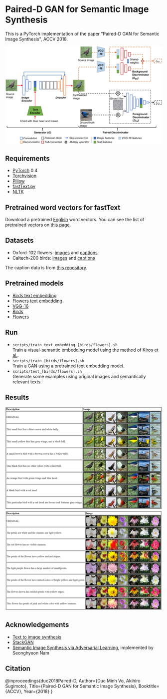 # Paired-D GAN for Semantic Image Synthesis

This is a PyTorch implementation of the paper "Paired-D GAN for Semantic Image Synthesis", ACCV 2018.

![Model architecture](images/framework.png)

## Requirements
- [PyTorch](https://github.com/pytorch/pytorch) 0.4
- [Torchvision](https://github.com/pytorch/vision)
- [Pillow](https://pillow.readthedocs.io/en/4.2.x/)
- [fastText.py](https://github.com/salestock/fastText.py)
- [NLTK](http://www.nltk.org)

## Pretrained word vectors for fastText
Download a pretrained [English](https://s3-us-west-1.amazonaws.com/fasttext-vectors/wiki.en.zip) word vectors. You can see the list of pretrained vectors on [this page](https://github.com/facebookresearch/fastText/blob/master/pretrained-vectors.md).

## Datasets
- Oxford-102 flowers: [images](http://www.robots.ox.ac.uk/~vgg/data/flowers/102) and [captions](https://drive.google.com/file/d/0B0ywwgffWnLLMl9uOU91MV80cVU/view?usp=sharing)
- Caltech-200 birds: [images](http://www.vision.caltech.edu/visipedia/CUB-200-2011.html) and [captions](https://drive.google.com/file/d/0B0ywwgffWnLLLUc2WHYzM0Q2eWc/view?usp=sharing)

The caption data is from [this repository](https://github.com/reedscot/icml2016). 

## Pretrained models
- [Birds text embedding](https://drive.google.com/open?id=1kU3j0RhPpFXyi7CKTTCgSeBTND3P2y5B)
- [Flowers text embedding](https://drive.google.com/open?id=1uOglLT54T9tcoxuM0aCBd6xW5qiRcIhB)
- [VGG-16](https://drive.google.com/open?id=1iLX_-xJjX-FuKQJJJM2HE6MKKUXbhUZV)
- [Birds](https://drive.google.com/open?id=12TzCRpCSPRBmQ9dSR6d-qLkG_E6fOfXw)
- [Flowers](https://drive.google.com/open?id=1olZ0ViipY328dcG2QqBhEpG8gAPln_8Y)

## Run
- `scripts/train_text_embedding_[birds/flowers].sh`  
Train a visual-semantic embedding model using the method of [Kiros et al.](https://arxiv.org/abs/1411.2539).
- `scripts/train_[birds/flowers].sh`  
Train a GAN using a pretrained text embedding model.
- `scripts/test_[birds/flowers].sh`  
Generate some examples using original images and semantically relevant texts.

## Results
![Birds](images/birds.PNG)
![Flowers](images/flowers.PNG)


## Acknowledgements
- [Text to image synthesis](https://github.com/reedscot/icml2016)
- [StackGAN](https://github.com/hanzhanggit/StackGAN)
- [Semantic Image Synthesis via Adversarial Learning](https://github.com/woozzu/dong_iccv_2017), implemented by Seonghyeon Nam

## Citation
@inproceedings{duc2018Paired-D,
Author={Duc Minh Vo, Akihiro Sugimoto},
Title={Paired-D GAN for Semantic Image Synthesis},
Booktitle={ACCV},
Year={2018}
}
